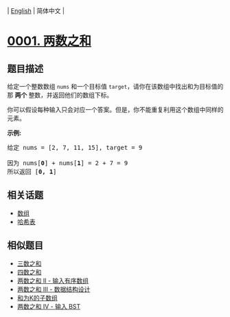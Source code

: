 
| [English](README_EN.md) | 简体中文 |
# [0001. 两数之和](https://leetcode-cn.com/problems/two-sum/)
## 题目描述
<p>给定一个整数数组 <code>nums</code>&nbsp;和一个目标值 <code>target</code>，请你在该数组中找出和为目标值的那&nbsp;<strong>两个</strong>&nbsp;整数，并返回他们的数组下标。</p>

<p>你可以假设每种输入只会对应一个答案。但是，你不能重复利用这个数组中同样的元素。</p>

<p><strong>示例:</strong></p>

<pre>给定 nums = [2, 7, 11, 15], target = 9

因为 nums[<strong>0</strong>] + nums[<strong>1</strong>] = 2 + 7 = 9
所以返回 [<strong>0, 1</strong>]
</pre>

## 相关话题
- [数组](https://leetcode-cn.com/tag/array)
- [哈希表](https://leetcode-cn.com/tag/hash-table)
## 相似题目
- [三数之和](../3sum/README.md)
- [四数之和](../4sum/README.md)
- [两数之和 II - 输入有序数组](../two-sum-ii-input-array-is-sorted/README.md)
- [两数之和 III - 数据结构设计](../two-sum-iii-data-structure-design/README.md)
- [和为K的子数组](../subarray-sum-equals-k/README.md)
- [两数之和 IV - 输入 BST](../two-sum-iv-input-is-a-bst/README.md)

